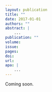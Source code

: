 ```yaml
---
layout: publication
title: ""
date: 2017-01-01
authors: ""
abstract: |
    ...
publication: ""
volume: 
issue: 
pages: 
doi: 
url: 
apa: |
    ...
---
```

Coming soon.